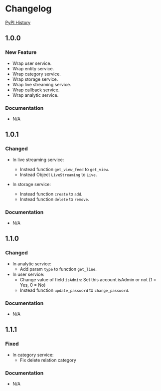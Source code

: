 # Changelog

[PyPI History][1]

[1]: https://pypi.org/project/uiza/#history


## 1.0.0

### New Feature
- Wrap user service.
- Wrap entity service.
- Wrap category service.
- Wrap storage service.
- Wrap live streaming service.
- Wrap callback service.
- Wrap analytic service.

### Documentation
- N/A


## 1.0.1

### Changed
- In live streaming service:

    - Instead function `get_view_feed` to `get_view`.
    - Instead Object `LiveStreaming` to `Live`.
- In storage service:
    - Instead function `create` to `add`.
    - Instead function `delete` to `remove`.

### Documentation
- N/A


## 1.1.0

### Changed
- In analytic service:
    - Add param `type` to function `get_line`.
- In user service:
    - Change value of field `isAdmin`: Set this account isAdmin or not (1 = Yes, 0 = No)
    - Instead function `update_password` to `change_password`.

### Documentation
- N/A


## 1.1.1

### Fixed
- In category service:
    - Fix delete relation category

### Documentation
- N/A
